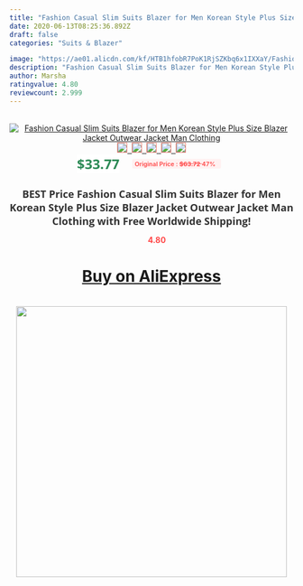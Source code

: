 ```yaml
---
title: "Fashion Casual Slim Suits Blazer for Men Korean Style Plus Size Blazer Jacket Outwear Jacket Man Clothing"
date: 2020-06-13T08:25:36.892Z
draft: false
categories: "Suits & Blazer"

image: "https://ae01.alicdn.com/kf/HTB1hfobR7PoK1RjSZKbq6x1IXXaY/Fashion-Casual-Slim-Suits-Blazer-for-Men-Korean-Style-Plus-Size-Blazer-Jacket-Outwear-Jacket-Man.jpg"
description: "Fashion Casual Slim Suits Blazer for Men Korean Style Plus Size Blazer Jacket Outwear Jacket Man Clothing"
author: Marsha
ratingvalue: 4.80
reviewcount: 2.999
---
```

<br>
<div style="text-align: center;">
<a href="https://s.click.aliexpress.com/e/_9QOyKt" target="_blank" rel="nofollow noopener noreferrer"><img alt="Fashion Casual Slim Suits Blazer for Men Korean Style Plus Size Blazer Jacket Outwear Jacket Man Clothing" class="magnifier-image" src="https://ae01.alicdn.com/kf/HTB1hfobR7PoK1RjSZKbq6x1IXXaY/Fashion-Casual-Slim-Suits-Blazer-for-Men-Korean-Style-Plus-Size-Blazer-Jacket-Outwear-Jacket-Man.jpg_640x640.jpg">
<br>
<img style="border:1px solid salmon" src="https://ae01.alicdn.com/kf/HTB1hfobR7PoK1RjSZKbq6x1IXXaY/Fashion-Casual-Slim-Suits-Blazer-for-Men-Korean-Style-Plus-Size-Blazer-Jacket-Outwear-Jacket-Man.jpg_120x120.jpg">&nbsp;&nbsp;<img style="border:1px solid salmon" src="https://ae01.alicdn.com/kf/HTB10gY0R6DpK1RjSZFrq6y78VXao/Fashion-Casual-Slim-Suits-Blazer-for-Men-Korean-Style-Plus-Size-Blazer-Jacket-Outwear-Jacket-Man.jpg_120x120.jpg">&nbsp;&nbsp;<img style="border:1px solid salmon" src="https://ae01.alicdn.com/kf/HTB1QZ.fR7voK1RjSZFwq6AiCFXaN/Fashion-Casual-Slim-Suits-Blazer-for-Men-Korean-Style-Plus-Size-Blazer-Jacket-Outwear-Jacket-Man.jpg_120x120.jpg">&nbsp;&nbsp;<img style="border:1px solid salmon" src="https://ae01.alicdn.com/kf/HTB1VTT7R9zqK1RjSZFjq6zlCFXaA/Fashion-Casual-Slim-Suits-Blazer-for-Men-Korean-Style-Plus-Size-Blazer-Jacket-Outwear-Jacket-Man.jpg_120x120.jpg">&nbsp;&nbsp;<img style="border:1px solid salmon" src="https://ae01.alicdn.com/kf/HTB1.4f5RYPpK1RjSZFFq6y5PpXaY/Fashion-Casual-Slim-Suits-Blazer-for-Men-Korean-Style-Plus-Size-Blazer-Jacket-Outwear-Jacket-Man.jpg_120x120.jpg"></a></div><br0>
<div style="text-align: center;"><span style="background-color: white; border: 0px; box-sizing: border-box; color: seagreen; display: inline-block; font-family: &quot;open sans&quot; , &quot;arial&quot; , &quot;helvetica&quot; , sans-serif , &quot;heiti&quot;; font-size: 24px; font-stretch: inherit; font-weight: 700; line-height: inherit; margin: 0px 10px 0px 0px; padding: 0px; vertical-align: middle;">$33.77 </span>
<span style="background: rgb(255 , 241 , 241); border-radius: 3px; border: 0px; box-sizing: border-box; color: #ff4747; display: inline-block; font-family: inherit; font-size: 12px; font-stretch: inherit; font-style: inherit; font-variant: inherit; font-weight: 600; line-height: inherit; margin: 0px; padding: 2px 5px; transform: scale(0.9); vertical-align: middle;">Original Price : <b style="text-decoration: line-through;">$63.72 </b> 47%&nbsp;&nbsp;</span></div>
<h1 style="color: #333333; display: inline-block; font-family: &quot;open sans&quot; , &quot;arial&quot; , &quot;helvetica&quot; , sans-serif , &quot;heiti&quot;; font-size: 18px; font-stretch: inherit; font-weight: 700; text-align: center;">BEST Price Fashion Casual Slim Suits Blazer for Men Korean Style Plus Size Blazer Jacket Outwear Jacket Man Clothing with Free Worldwide Shipping!</h1>
<div style="color: #ff4747; text-align: center;">
<img src="https://4.bp.blogspot.com/-M0ZcTcb-5uY/XleCXlxnR4I/AAAAAAAAAEc/OrjgMkXV1oMQFaCRZj5HQwOCBcu3w1FegCPcBGAYYCw/s1600/star.png" style="height: 15px;">&nbsp;<b>4.80</b></div>
<div class="button_cont" align="center"><a class="buynow_a" href="https://s.click.aliexpress.com/e/_9QOyKt" target="_blank" rel="nofollow noopener noreferrer"><H1>Buy on AliExpress</H1></a></div><br>
<div class="separator" style="clear: both; text-align: center;">
<img src="https://lh3.googleusercontent.com/-pTy5HemUv9M/XlePHvY0dAI/AAAAAAAAAE4/0nX5iRUoIWY8eMW9Dpxeirr157OZliDIgCLcBGAsYHQ/s1600/badge.gif" width="480">
</div>
